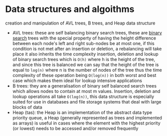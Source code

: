 # Data structures and algoithms
creation and manipulation of AVL trees, B trees, and Heap data structure
-	AVL trees:
    these are self balancing binary search trees, these are [binary search](https://en.wikipedia.org/wiki/Binary_search_tree) trees with the special property of having the height difference between each node's left and right sub-nodes be at most one, if this condition is not met after an insertion or deletion, a rebalancing will take place
    it also inherits the time complexity insertion, deletion and lookup of binary search trees which is `O(h)` where h is the height of the tree, and since this tree is balanced we can say that the height of the tree is equal to `log(n)` where n is the number of nodes of the tree thus the time complexity of these operation being `O(log(n))` in both worst and best case which makes them ideal for lookup intensive applications
- B trees:
	they are a generalisation of binary self balanced search trees which allows nodes to contain at most m values. Insertion, deletion and lookup operations all take `O(log(n))`, this data structure is especially suited for use in databases and file storage systems that deal with large blocks of data
- Heap (tas):
	the Heap is an implementation of the abstract data type priority queue, a Heap (generally represented as trees and implemented as arrays) is useful in cases where the element with the highest priority (or lowest) needs to be accessed and/or removed frequently
